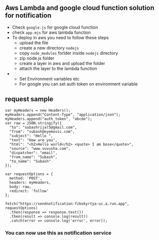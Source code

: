 ## Aws Lambda and google cloud function solution for notification

- Check `google.js` for google cloud function
- check `app.mjs` for aws lambda function
- To deploy in aws you need to follow these steps
  - upload the file
  - create a new directory `nodejs`
  - copy `node_modules` forlder inside `nodejs` directory
  - zip node.js folder 
  - create a layer in aws and upload the folder 
  - attach the layer to the lambda function
- 
  - Set Environment variables etc
  - For google you can set auth token on environment variable    

## request sample

```
var myHeaders = new Headers();
myHeaders.append("Content-Type", "application/json");
myHeaders.append("auth_token", "abcde");
var raw = JSON.stringify({
  "to": "subashrijal5@gmail.com",
  "from": "subash@eyemovic.com",
  "subject": "Hello ",
  "text": "How are you",
  "html": "<h2>Hello world</h2> <quote> I am bose</quote>",
  "source": "www.vuvusha.com",
  "dispatcher": "email",
  "from_name": "Subash",
  "to_name": "Subash"
});

var requestOptions = {
  method: 'POST',
  headers: myHeaders,
  body: raw,
  redirect: 'follow'
};

fetch("https://sendnotification-fzbxkyrtya-uc.a.run.app", requestOptions)
  .then(response => response.text())
  .then(result => console.log(result))
  .catch(error => console.log('error', error));
```

### You can now use this as notification service
